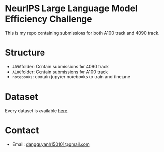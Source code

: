 # NeurIPS Large Language Model Efficiency Challenge
This is my repo containing submissions for both A100 track and 4090 track.

# Structure
- `4090`folder: Contain submissions for 4090 track
- `A100`folder: Contain submissions for A100 track
- `notebooks`: contain jupyter notebooks to train and finetune

# Dataset
Every dataset is available [here](https://huggingface.co/quyanh).

# Contact
- Email: dangquyanh150101@gmail.com
